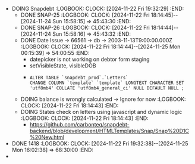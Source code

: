 - DOING Snapdebt
  :LOGBOOK:
  CLOCK: [2024-11-22 Fri 19:32:29]
  :END:
	- DONE SNAP-25
	  :LOGBOOK:
	  CLOCK: [2024-11-22 Fri 18:14:45]--[2024-11-24 Sun 15:58:15] =>  45:43:30
	  :END:
	- DONE SNAP-26
	  :LOGBOOK:
	  CLOCK: [2024-11-22 Fri 18:14:44]--[2024-11-24 Sun 15:58:16] =>  45:43:32
	  :END:
	- DONE Date Issue -> 66561 -> db -> 2003-11-13T9:00:00.000Z
	  :LOGBOOK:
	  CLOCK: [2024-11-22 Fri 18:14:44]--[2024-11-25 Mon 00:15:39] =>  54:00:55
	  :END:
		- datepicker is not working on debtor form staging
		- setVisibleState, visibleDOB
		- ```apl
		  ALTER TABLE `snapdebt_prod`.`Letters` 
		  CHANGE COLUMN `template` `template` LONGTEXT CHARACTER SET 'utf8mb4' COLLATE 'utf8mb4_general_ci' NULL DEFAULT NULL ;
		  
		  ```
	- DOING balance is wrongly calculated -> Ignore for now
	  :LOGBOOK:
	  CLOCK: [2024-11-22 Fri 18:14:43]
	  :END:
	- DOING States check on letters using javascript and dynamic logic
	  :LOGBOOK:
	  CLOCK: [2024-11-22 Fri 18:14:43]
	  :END:
		- https://github.com/carbonteq/snapdebt-backend/blob/development/HTMLTemplates/Snap/Snap%20D1C%20New.html
- DONE 1418
  :LOGBOOK:
  CLOCK: [2024-11-22 Fri 19:32:38]--[2024-11-25 Mon 16:02:38] =>  68:30:00
  :END:
-